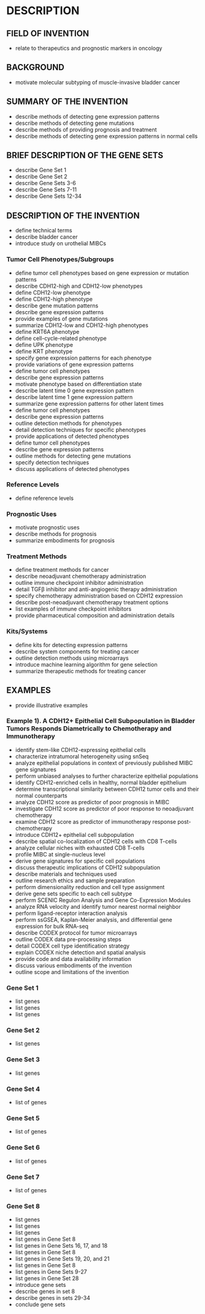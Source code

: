 # DESCRIPTION

## FIELD OF INVENTION

- relate to therapeutics and prognostic markers in oncology

## BACKGROUND

- motivate molecular subtyping of muscle-invasive bladder cancer

## SUMMARY OF THE INVENTION

- describe methods of detecting gene expression patterns
- describe methods of detecting gene mutations
- describe methods of providing prognosis and treatment
- describe methods of detecting gene expression patterns in normal cells

## BRIEF DESCRIPTION OF THE GENE SETS

- describe Gene Set 1
- describe Gene Set 2
- describe Gene Sets 3-6
- describe Gene Sets 7-11
- describe Gene Sets 12-34

## DESCRIPTION OF THE INVENTION

- define technical terms
- describe bladder cancer
- introduce study on urothelial MIBCs

### Tumor Cell Phenotypes/Subgroups

- define tumor cell phenotypes based on gene expression or mutation patterns
- describe CDH12-high and CDH12-low phenotypes
- define CDH12-low phenotype
- define CDH12-high phenotype
- describe gene mutation patterns
- describe gene expression patterns
- provide examples of gene mutations
- summarize CDH12-low and CDH12-high phenotypes
- define KRT6A phenotype
- define cell-cycle-related phenotype
- define UPK phenotype
- define KRT phenotype
- specify gene expression patterns for each phenotype
- provide variations of gene expression patterns
- define tumor cell phenotypes
- describe gene expression patterns
- motivate phenotype based on differentiation state
- describe latent time 0 gene expression pattern
- describe latent time 1 gene expression pattern
- summarize gene expression patterns for other latent times
- define tumor cell phenotypes
- describe gene expression patterns
- outline detection methods for phenotypes
- detail detection techniques for specific phenotypes
- provide applications of detected phenotypes
- define tumor cell phenotypes
- describe gene expression patterns
- outline methods for detecting gene mutations
- specify detection techniques
- discuss applications of detected phenotypes

### Reference Levels

- define reference levels

### Prognostic Uses

- motivate prognostic uses
- describe methods for prognosis
- summarize embodiments for prognosis

### Treatment Methods

- define treatment methods for cancer
- describe neoadjuvant chemotherapy administration
- outline immune checkpoint inhibitor administration
- detail TGFβ inhibitor and anti-angiogenic therapy administration
- specify chemotherapy administration based on CDH12 expression
- describe post-neoadjuvant chemotherapy treatment options
- list examples of immune checkpoint inhibitors
- provide pharmaceutical composition and administration details

### Kits/Systems

- define kits for detecting expression patterns
- describe system components for treating cancer
- outline detection methods using microarrays
- introduce machine learning algorithm for gene selection
- summarize therapeutic methods for treating cancer

## EXAMPLES

- provide illustrative examples

### Example 1). A CDH12+ Epithelial Cell Subpopulation in Bladder Tumors Responds Diametrically to Chemotherapy and Immunotherapy

- identify stem-like CDH12-expressing epithelial cells
- characterize intratumoral heterogeneity using snSeq
- analyze epithelial populations in context of previously published MIBC gene signatures
- perform unbiased analyses to further characterize epithelial populations
- identify CDH12-enriched cells in healthy, normal bladder epithelium
- determine transcriptional similarity between CDH12 tumor cells and their normal counterparts
- analyze CDH12 score as predictor of poor prognosis in MIBC
- investigate CDH12 score as predictor of poor response to neoadjuvant chemotherapy
- examine CDH12 score as predictor of immunotherapy response post-chemotherapy
- introduce CDH12+ epithelial cell subpopulation
- describe spatial co-localization of CDH12 cells with CD8 T-cells
- analyze cellular niches with exhausted CD8 T-cells
- profile MIBC at single-nucleus level
- derive gene signatures for specific cell populations
- discuss therapeutic implications of CDH12 subpopulation
- describe materials and techniques used
- outline research ethics and sample preparation
- perform dimensionality reduction and cell type assignment
- derive gene sets specific to each cell subtype
- perform SCENIC Regulon Analysis and Gene Co-Expression Modules
- analyze RNA velocity and identify tumor nearest normal neighbor
- perform ligand-receptor interaction analysis
- perform ssGSEA, Kaplan-Meier analysis, and differential gene expression for bulk RNA-seq
- describe CODEX protocol for tumor microarrays
- outline CODEX data pre-processing steps
- detail CODEX cell type identification strategy
- explain CODEX niche detection and spatial analysis
- provide code and data availability information
- discuss various embodiments of the invention
- outline scope and limitations of the invention

### Gene Set 1

- list genes
- list genes
- list genes

### Gene Set 2

- list genes

### Gene Set 3

- list genes

### Gene Set 4

- list of genes

### Gene Set 5

- list of genes

### Gene Set 6

- list of genes

### Gene Set 7

- list of genes

### Gene Set 8

- list genes
- list genes
- list genes
- list genes in Gene Set 8
- list genes in Gene Sets 16, 17, and 18
- list genes in Gene Set 8
- list genes in Gene Sets 19, 20, and 21
- list genes in Gene Set 8
- list genes in Gene Sets 9-27
- list genes in Gene Set 28
- introduce gene sets
- describe genes in set 8
- describe genes in sets 29-34
- conclude gene sets

